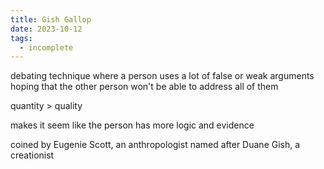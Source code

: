 ```yaml
---
title: Gish Gallop
date: 2023-10-12
tags:
  - incomplete
---
```

debating technique where a person uses a lot of false or weak arguments hoping that the other person won't be able to address all of them 

quantity > quality 

makes it seem like the person has more logic and evidence

coined by Eugenie Scott, an anthropologist
named after Duane Gish, a creationist